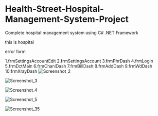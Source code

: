 # Health-Street-Hospital-Management-System-Project
Complete hospital management system using C# .NET Framework

this is hospital

error form

1.frmSettingsAccountEdit
2.frmSettingsAccount
3.frmPhrDash
4.frmLogin
5.frmDctMain
6.frmChanlDash
7.frmBillDash
8.frmAddDash
9.frmWdDash
10.frmXrayDash
![Screenshot_2](https://user-images.githubusercontent.com/80079235/121371228-08191300-c95b-11eb-92e3-f9e86647194c.png)

![Screenshot_3](https://user-images.githubusercontent.com/80079235/121371261-0d765d80-c95b-11eb-9728-4222c7a6c5b5.png)

![Screenshot_4](https://user-images.githubusercontent.com/80079235/121371288-1109e480-c95b-11eb-9a98-516e77f44352.png)

![Screenshot_5](https://user-images.githubusercontent.com/80079235/121371313-15ce9880-c95b-11eb-8a3c-ec5157cb817e.png)

![Screenshot_35](https://user-images.githubusercontent.com/80079235/121371353-1c5d1000-c95b-11eb-94a2-f885d73fc1d9.png)
